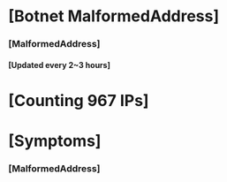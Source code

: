 # [Botnet MalformedAddress]
### [MalformedAddress]
#### [Updated every 2~3 hours]

# [Counting 967 IPs]

# [Symptoms] 
###   [MalformedAddress]
